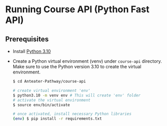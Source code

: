 # Running Course API (Python Fast API)

## Prerequisites

- Install [Python 3.10](https://www.python.org/downloads/release/python-3104/)
- Create a Python virtual environment (venv) under `course-api` directory. Make sure to use the Python version 3.10 to create the virtual environment.
  
  ``` Bash
  $ cd Anteater-Pathway/course-api
  
  # create virtual environment 'env'
  $ python3.10 -m venv env # This will create 'env' folder
  # activate the virtual environment
  $ source env/bin/activate 

  # once activated, install necessary Python libraries
  (env) $ pip install -r requirements.txt
  ```